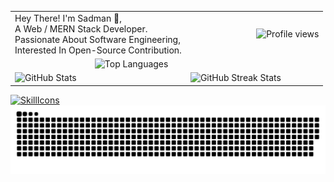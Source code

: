 <table style="border-collapse: collapse; border: none;">
  <tr>
    <td style="border: none;">Hey There! I'm Sadman 👋,<br/>A Web / MERN Stack Developer. <br/>Passionate About Software Engineering,<br/>Interested In Open-Source Contribution.</td>
    <td style="border: none;">
      &nbsp;&nbsp;&nbsp;&nbsp;&nbsp;&nbsp;&nbsp;&nbsp;&nbsp;&nbsp;&nbsp;&nbsp;&nbsp;&nbsp;&nbsp;&nbsp;&nbsp;&nbsp;&nbsp;&nbsp;&nbsp;&nbsp;&nbsp;&nbsp;&nbsp;&nbsp;&nbsp;&nbsp;<img src="https://komarev.com/ghpvc/?username=SADMAN30102001SAKIB&label=Profile%20views&color=red&style=for-the-badge" alt="Profile views"/>
    </td>
  </tr>
  <tr>
    <td colspan="2" style="border: none;">
&nbsp;&nbsp;&nbsp;&nbsp;&nbsp;&nbsp;&nbsp;&nbsp;&nbsp;&nbsp;&nbsp;&nbsp;&nbsp;&nbsp;&nbsp;&nbsp;&nbsp;&nbsp;&nbsp;&nbsp;&nbsp;&nbsp;&nbsp;&nbsp;&nbsp;&nbsp;&nbsp;&nbsp;&nbsp;&nbsp;&nbsp;&nbsp;&nbsp;&nbsp;<img src="https://github-readme-streak-stats.herokuapp.com/?user=SADMAN30102001SAKIB&theme=radical" alt="Top Languages"/>
    </td>
  </tr>
  <tr>
    <td style="border: none;">
      <img src="https://github-readme-stats.vercel.app/api?username=SADMAN30102001SAKIB&show_icons=true&hide_title=true&count_private=true&theme=radical" alt="GitHub Stats"/>
    </td>
    <td style="border: none;">
      <img src="https://github-readme-stats.vercel.app/api/top-langs/?username=SADMAN30102001SAKIB&layout=compact&theme=radical" alt="GitHub Streak Stats"/>
    </td>
  </tr>
</table>

[![SkillIcons](https://skillicons.dev/icons?i=c,cpp,bash,powershell,go,js,ts,py,php,html,css,sass,pug,svg,bootstrap,materialui,tailwind,react,redux,electron,astro,nextjs,threejs,nodejs,bun,express,nestjs,flask,django,apollo,graphql,npm,pnpm,yarn,webpack,vite,gradle,babel,mongodb,mysql,postgres,prisma,postman,jest,vitest,selenium,rabbitmq,kafka,redis,elasticsearch,replit,git,github,vercel,netlify,appwrite,supabase,aws,cloudflare,docker,kubernetes,terraform,nginx,prometheus,ansible,githubactions,jenkins,sentry,tensorflow,sklearn,opencv,wasm,solidity,workers,arduino,raspberrypi,ubuntu,kali,linux,windows,latex,md,neovim,vscode,bots,discordjs,discord,stackoverflow,twitter,linkedin)](https://skillicons.dev)
<img src="https://github.com/SADMAN30102001SAKIB/SADMAN30102001SAKIB/blob/main/github-contribution-grid-snake.svg"/>
